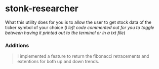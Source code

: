 # stonk-researcher
What this utility does for you is to allow the user to get stock data of the ticker symbol of your choice
(*I left code commented out for you to toggle between having it printed out to the terminal or in a txt file*)

### Additions
> I implemented a feature to return the fibonacci retracements and extentions for both up and down trends.
